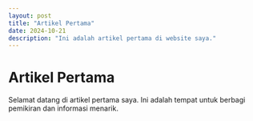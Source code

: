 ```yaml
---
layout: post
title: "Artikel Pertama"
date: 2024-10-21
description: "Ini adalah artikel pertama di website saya."
---
```


# Artikel Pertama

Selamat datang di artikel pertama saya. Ini adalah tempat untuk berbagi pemikiran dan informasi menarik.
